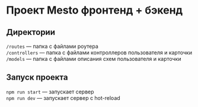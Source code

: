 # Проект Mesto фронтенд + бэкенд

## Директории

`/routes` — папка с файлами роутера  
`/controllers` — папка с файлами контроллеров пользователя и карточки   
`/models` — папка с файлами описания схем пользователя и карточки  
 

## Запуск проекта

`npm run start` — запускает сервер   
`npm run dev` — запускает сервер с hot-reload
